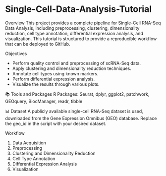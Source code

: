 # Single-Cell-Data-Analysis-Tutorial

Overview
This project provides a complete pipeline for Single-Cell RNA-Seq Data Analysis, including preprocessing, clustering, dimensionality reduction, cell type annotation, differential expression analysis, and visualization. This tutorial is structured to provide a reproducible workflow that can be deployed to GitHub.

Objectives
- Perform quality control and preprocessing of scRNA-Seq data.
- Apply clustering and dimensionality reduction techniques.
- Annotate cell types using known markers.
- Perform differential expression analysis.
- Visualize the results through various plots.


📚 Tools and Packages
R Packages: Seurat, dplyr, ggplot2, patchwork, GEOquery, BiocManager, readr, tibble


📊 Dataset
A publicly available single-cell RNA-Seq dataset is used, downloaded from the Gene Expression Omnibus (GEO) database.
Replace the geo_id in the script with your desired dataset.

Workflow
1. Data Acquisition
2. Preprocessing
3. Clustering and Dimensionality Reduction
4. Cell Type Annotation
6. Differential Expression Analysis
8. Visualization

